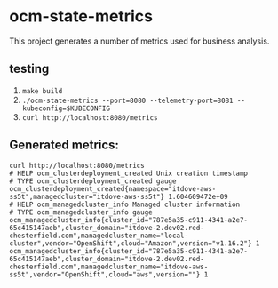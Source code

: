 # ocm-state-metrics

This project generates a number of metrics used for business analysis.

## testing

1. `make build`
2. `./ocm-state-metrics --port=8080 --telemetry-port=8081 --kubeconfig=$KUBECONFIG`
3. `curl http://localhost:8080/metrics`

## Generated metrics:

```
curl http://localhost:8080/metrics
# HELP ocm_clusterdeployment_created Unix creation timestamp
# TYPE ocm_clusterdeployment_created gauge
ocm_clusterdeployment_created{namespace="itdove-aws-ss5t",managedcluster="itdove-aws-ss5t"} 1.604609472e+09
# HELP ocm_managedcluster_info Managed cluster information
# TYPE ocm_managedcluster_info gauge
ocm_managedcluster_info{cluster_id="787e5a35-c911-4341-a2e7-65c415147aeb",cluster_domain="itdove-2.dev02.red-chesterfield.com",managedcluster_name="local-cluster",vendor="OpenShift",cloud="Amazon",version="v1.16.2"} 1
ocm_managedcluster_info{cluster_id="787e5a35-c911-4341-a2e7-65c415147aeb",cluster_domain="itdove-2.dev02.red-chesterfield.com",managedcluster_name="itdove-aws-ss5t",vendor="OpenShift",cloud="aws",version=""} 1
```